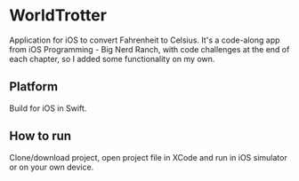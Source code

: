 # WorldTrotter #
Application for iOS to convert Fahrenheit to Celsius. It's a code-along app from iOS Programming - Big Nerd Ranch, with code challenges at the end of each chapter, so I added some functionality on my own.

## Platform ##
Build for iOS in Swift.

## How to run ##
Clone/download project, open project file in XCode and run in iOS simulator or on your own device.
